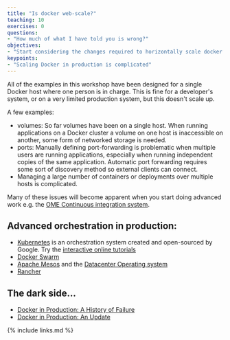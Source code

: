 ```yaml
---
title: "Is docker web-scale?"
teaching: 10
exercises: 0
questions:
- "How much of what I have told you is wrong?"
objectives:
- "Start considering the changes required to horizontally scale docker applications in the cloud"
keypoints:
- "Scaling Docker in production is complicated"
---
```


All of the examples in this workshop have been designed for a single Docker host where one person is in charge. This is fine for a developer's system, or on a very limited production system, but this doesn't scale up.

A few examples:
- volumes: So far volumes have been on a single host. When running applications on a Docker cluster a volume on one host is inaccessible on another, some form of networked storage is needed.
- ports: Manually defining port-forwarding is problematic when multiple users are running applications, especially when running independent copies of the same application. Automatic port forwarding requires some sort of discovery method so external clients can connect.
- Managing a large number of containers or deployments over multiple hosts is complicated.

Many of these issues will become apparent when you start doing advanced work e.g.  the [OME Continuous integration system](https://github.com/openmicroscopy/devspace/).


## Advanced orchestration in production:

- [Kubernetes](https://kubernetes.io/) is an orchestration system created and open-sourced by Google. Try the [interactive online tutorials](https://kubernetes.io/docs/tutorials/kubernetes-basics/)
- [Docker Swarm](https://docs.docker.com/engine/swarm/swarm-tutorial/)
- [Apache Mesos](https://mesos.apache.org/) and the [Datacenter Operating system](https://dcos.io/)
- [Rancher](https://rancher.com/)


## The dark side...

- [Docker in Production: A History of Failure](https://thehftguy.com/2016/11/01/docker-in-production-an-history-of-failure/)
- [Docker in Production: An Update](https://thehftguy.com/2017/02/23/docker-in-production-an-update/)


{% include links.md %}
